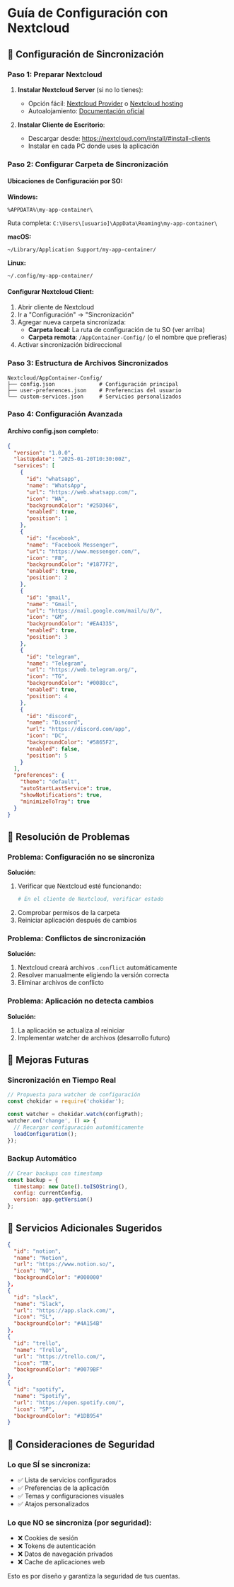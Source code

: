 # Guía de Configuración con Nextcloud

## 🔄 Configuración de Sincronización

### Paso 1: Preparar Nextcloud

1. **Instalar Nextcloud Server** (si no lo tienes):
   - Opción fácil: [Nextcloud Provider](https://nextcloud.com/providers/) o [Nextcloud hosting](https://nextcloud.com/buy/)
   - Autoalojamiento: [Documentación oficial](https://docs.nextcloud.com/server/latest/admin_manual/installation/)

2. **Instalar Cliente de Escritorio**:
   - Descargar desde: https://nextcloud.com/install/#install-clients
   - Instalar en cada PC donde uses la aplicación

### Paso 2: Configurar Carpeta de Sincronización

#### Ubicaciones de Configuración por SO:

**Windows:**
```
%APPDATA%\my-app-container\
```
Ruta completa: `C:\Users\[usuario]\AppData\Roaming\my-app-container\`

**macOS:**
```
~/Library/Application Support/my-app-container/
```

**Linux:**
```
~/.config/my-app-container/
```

#### Configurar Nextcloud Client:

1. Abrir cliente de Nextcloud
2. Ir a "Configuración" → "Sincronización"
3. Agregar nueva carpeta sincronizada:
   - **Carpeta local**: La ruta de configuración de tu SO (ver arriba)
   - **Carpeta remota**: `/AppContainer-Config/` (o el nombre que prefieras)
4. Activar sincronización bidireccional

### Paso 3: Estructura de Archivos Sincronizados

```
Nextcloud/AppContainer-Config/
├── config.json              # Configuración principal
├── user-preferences.json    # Preferencias del usuario
└── custom-services.json     # Servicios personalizados
```

### Paso 4: Configuración Avanzada

#### Archivo config.json completo:
```json
{
  "version": "1.0.0",
  "lastUpdate": "2025-01-20T10:30:00Z",
  "services": [
    {
      "id": "whatsapp",
      "name": "WhatsApp",
      "url": "https://web.whatsapp.com/",
      "icon": "WA",
      "backgroundColor": "#25D366",
      "enabled": true,
      "position": 1
    },
    {
      "id": "facebook",
      "name": "Facebook Messenger",
      "url": "https://www.messenger.com/",
      "icon": "FB",
      "backgroundColor": "#1877F2",
      "enabled": true,
      "position": 2
    },
    {
      "id": "gmail",
      "name": "Gmail",
      "url": "https://mail.google.com/mail/u/0/",
      "icon": "GM",
      "backgroundColor": "#EA4335",
      "enabled": true,
      "position": 3
    },
    {
      "id": "telegram",
      "name": "Telegram",
      "url": "https://web.telegram.org/",
      "icon": "TG",
      "backgroundColor": "#0088cc",
      "enabled": true,
      "position": 4
    },
    {
      "id": "discord",
      "name": "Discord",
      "url": "https://discord.com/app",
      "icon": "DC",
      "backgroundColor": "#5865F2",
      "enabled": false,
      "position": 5
    }
  ],
  "preferences": {
    "theme": "default",
    "autoStartLastService": true,
    "showNotifications": true,
    "minimizeToTray": true
  }
}
```

## 🔧 Resolución de Problemas

### Problema: Configuración no se sincroniza

**Solución:**
1. Verificar que Nextcloud esté funcionando:
   ```bash
   # En el cliente de Nextcloud, verificar estado
   ```
2. Comprobar permisos de la carpeta
3. Reiniciar aplicación después de cambios

### Problema: Conflictos de sincronización

**Solución:**
1. Nextcloud creará archivos `.conflict` automáticamente
2. Resolver manualmente eligiendo la versión correcta
3. Eliminar archivos de conflicto

### Problema: Aplicación no detecta cambios

**Solución:**
1. La aplicación se actualiza al reiniciar
2. Implementar watcher de archivos (desarrollo futuro)

## 🚀 Mejoras Futuras

### Sincronización en Tiempo Real
```javascript
// Propuesta para watcher de configuración
const chokidar = require('chokidar');

const watcher = chokidar.watch(configPath);
watcher.on('change', () => {
  // Recargar configuración automáticamente
  loadConfiguration();
});
```

### Backup Automático
```javascript
// Crear backups con timestamp
const backup = {
  timestamp: new Date().toISOString(),
  config: currentConfig,
  version: app.getVersion()
};
```

## 📱 Servicios Adicionales Sugeridos

```json
{
  "id": "notion",
  "name": "Notion",
  "url": "https://www.notion.so/",
  "icon": "NO",
  "backgroundColor": "#000000"
},
{
  "id": "slack",
  "name": "Slack",
  "url": "https://app.slack.com/",
  "icon": "SL", 
  "backgroundColor": "#4A154B"
},
{
  "id": "trello",
  "name": "Trello",
  "url": "https://trello.com/",
  "icon": "TR",
  "backgroundColor": "#0079BF"
},
{
  "id": "spotify",
  "name": "Spotify",
  "url": "https://open.spotify.com/",
  "icon": "SP",
  "backgroundColor": "#1DB954"
}
```

## 🔐 Consideraciones de Seguridad

### Lo que SÍ se sincroniza:
- ✅ Lista de servicios configurados
- ✅ Preferencias de la aplicación
- ✅ Temas y configuraciones visuales
- ✅ Atajos personalizados

### Lo que NO se sincroniza (por seguridad):
- ❌ Cookies de sesión
- ❌ Tokens de autenticación
- ❌ Datos de navegación privados
- ❌ Cache de aplicaciones web

Esto es por diseño y garantiza la seguridad de tus cuentas.
